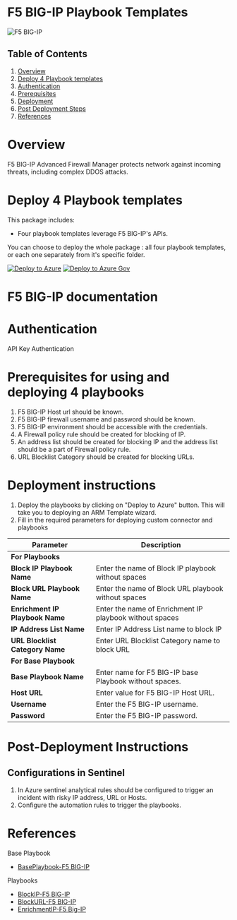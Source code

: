 # F5 BIG-IP Playbook Templates

![F5 BIG-IP](./Playbooks/logo.jpg)


## Table of Contents

1. [Overview](#overview)
1. [Deploy 4 Playbook templates](#deploy)
1. [Authentication](#authentication)
1. [Prerequisites](#prerequisites)
1. [Deployment](#deployment)
1. [Post Deployment Steps](#postdeployment)
1. [References](#references)


<a name="overview">

# Overview

F5 BIG-IP Advanced Firewall Manager protects network against incoming threats, including complex DDOS attacks.


<a name="deploy">

# Deploy 4 Playbook templates
This package includes:
* Four playbook templates leverage F5 BIG-IP's APIs.

You can choose to deploy the whole package : all four playbook templates, or each one separately from it's specific folder.

[![Deploy to Azure](https://aka.ms/deploytoazurebutton)](https://portal.azure.com/#create/Microsoft.Template/uri/https%3A%2Fraw.githubusercontent.com/dharmaAccenture/Azure-Sentinel/F5BigIP/Playbooks/F5BigIP/azuredeploy.json)  [![Deploy to Azure Gov](https://aka.ms/deploytoazuregovbutton)](https://portal.azure.com/#create/Microsoft.Template/uri/https%3A%2Fraw.githubusercontent.com/dharmaAccenture/Azure-Sentinel/F5BigIP/Playbooks/F5BigIP/azuredeploy.json)


# F5 BIG-IP documentation

<a name="authentication">

# Authentication
API Key Authentication

<a name="prerequisites">

# Prerequisites for using and deploying 4 playbooks
1. F5 BIG-IP Host url should be known.
2. F5 BIG-IP firewall username and password should be known.
3. F5 BIG-IP environment should be accessible with the credentials.
4. A Firewall policy rule should be created for blocking of IP.
5. An address list should be created for blocking IP and the address list should be a part of Firewall policy rule.
7. URL Blocklist Category should be created for blocking URLs.

<a name="deployment">

# Deployment instructions
1. Deploy the playbooks by clicking on "Deploy to Azure" button. This will take you to deploying an ARM Template wizard.
2. Fill in the required parameters for deploying custom connector and playbooks

| Parameter  | Description |
| ------------- | ------------- |
|**For Playbooks**|                 |
| **Block IP Playbook Name**|Enter the name of Block IP playbook without spaces |
| **Block URL Playbook Name**|Enter the name of Block URL playbook without spaces |
| **Enrichment IP Playbook Name**|Enter the name of Enrichment IP playbook without spaces |
| **IP Address List Name** | Enter IP Address List name to block IP |
| **URL Blocklist Category Name** | Enter URL Blocklist Category name to block URL |
|**For Base Playbook**|                             |
|**Base Playbook Name**|Enter name for F5 BIG-IP base Playbook without spaces.|
|**Host URL**|Enter value for F5 BIG-IP Host URL.|
|**Username**|Enter the F5 BIG-IP username.|
|**Password**|Enter the F5 BIG-IP password.|

<a name="postdeployment">

# Post-Deployment Instructions
## Configurations in Sentinel
1. In Azure sentinel analytical rules should be configured to trigger an incident with risky IP address, URL or Hosts.
2. Configure the automation rules to trigger the playbooks.


<a name="references">

#  References

Base Playbook
* [BasePlaybook-F5 BIG-IP](/Playbooks/BasePlaybook-F5BigIP/readme.md)

Playbooks
* [BlockIP-F5 BIG-IP](/Playbooks/BlockIP-F5BigIP/readme.md)
* [BlockURL-F5 BIG-IP](/Playbooks/BlockURL-F5BigIP/readme.md)
* [EnrichmentIP-F5 Big-IP](/Playbooks/EnrichmentIP-F5BigIP/readme.md)
